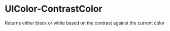 UIColor-ContrastColor
=====================

Returns either black or white based on the contrast against the current color
